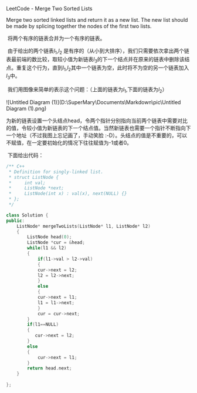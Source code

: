 LeetCode - Merge Two Sorted Lists

Merge two sorted linked lists and return it as a new list. The new list should be made by splicing together the nodes of the first two lists.

​	将两个有序的链表合并为一个有序的链表。

​	由于给出的两个链表$l_1$,$l_2$ 是有序的（从小到大排序），我们只需要依次拿出两个链表最前端的数比较，取较小值为新链表$l_3$的下一个结点并在原来的链表中删除该结点。重复这个行为，直到$l_1$,$l_2$其中一个链表为空，此时将不为空的另一个链表加入$l_3$中。

​	我们用图像来简单的表示这个问题：（上面的链表为$l_1​$,下面的链表为$l_2​$）

![Untitled Diagram (1)](D:\SuperMary\Documents\Markdown\pic\Untitled Diagram (1).png)

​	为新的链表设置一个头结点head，令两个指针分别指向当前两个链表中需要对比的值，令较小值为新链表的下一个结点值。当然新链表也需要一个指针不断指向下一个地址（不过我图上忘记画了，手动笑脸  :-D）。头结点的值是不重要的，可以不赋值，在一定要初始化的情况下往往赋值为-1或者0。

​	下面给出代码：

```c++
/** C++
 * Definition for singly-linked list.
 * struct ListNode {
 *     int val;
 *     ListNode *next;
 *     ListNode(int x) : val(x), next(NULL) {}
 * };
 */

class Solution {
public:
    ListNode* mergeTwoLists(ListNode* l1, ListNode* l2) 
    { 
    	ListNode head(0);
    	ListNode *cur = &head;
    	while(l1 && l2)
    	{
    		if(l1->val > l2->val)
    		{
    		cur->next = l2;
    		l2 = l2->next;
    	    } 
    	    else
    	    {
    		cur->next = l1;
    		l1 = l1->next;
    	    }
    	    cur = cur->next;
    	}
    	if(l1==NULL)
    	{
    	   cur->next = l2;
    	}
    	else
    	{
    	    cur->next = l1;
    	}
    	return head.next;
    }
    
};
    
    
```



